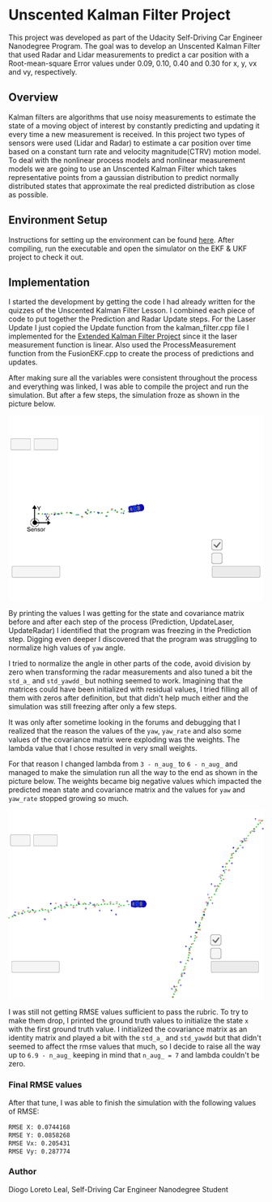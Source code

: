 # Unscented Kalman Filter Project

This project was developed as part of the Udacity Self-Driving Car Engineer Nanodegree Program. The goal was to develop an Unscented Kalman Filter that used Radar and Lidar measurements to predict a car position with a Root-mean-square Error values under 0.09, 0.10, 0.40 and 0.30 for x, y, vx and vy, respectively.

## Overview

Kalman filters are algorithms that use noisy measurements to estimate the state of a moving object of interest by constantly predicting and updating it every time a new measurement is received. In this project two types of sensors were used (Lidar and Radar) to estimate a car position over time based on a constant turn rate and velocity magnitude(CTRV) motion model. To deal with the nonlinear process models and nonlinear measurement models we are going to use an Unscented Kalman Filter which takes representative points from a gaussian distribution to predict normally distributed states that approximate the real predicted distribution as close as possible.

## Environment Setup

Instructions for setting up the environment can be found [here](setup.md). After compiling, run the executable and open the simulator on the EKF & UKF project to check it out.

## Implementation

I started the development by getting the code I had already written for the quizzes of the Unscented Kalman Filter Lesson. I combined each piece of code to put together the Prediction and Radar Update steps. For the Laser Update I just copied the Update function from the kalman_filter.cpp file I implemented for the [Extended Kalman Filter Project](https://github.com/lealldiogo/CarND-Extended-Kalman-Filter-Project/) since it the laser measurement function is linear. Also used the ProcessMeasurement function from the FusionEKF.cpp to create the process of predictions and updates.

After making sure all the variables were consistent throughout the process and everything was linked, I was able to compile the project and run the simulation. But after a few steps, the simulation froze as shown in the picture below.

![stuck](ukf_problem.png)

By printing the values I was getting for the state and covariance matrix before and after each step of the process (Prediction, UpdateLaser, UpdateRadar) I identified that the program was freezing in the Prediction step. Digging even deeper I discovered that the program was struggling to normalize high values of `yaw` angle.

I tried to normalize the angle in other parts of the code, avoid division by zero when transforming the radar measurements and also tuned a bit the `std_a_` and `std_yawdd_` but nothing seemed to work. Imagining that the matrices could have been initialized with residual values, I tried filling all of them with zeros after definition, but that didn't help much either and the simulation was still freezing after only a few steps.

It was only after sometime looking in the forums and debugging that I realized that the reason the values of the `yaw`, `yaw_rate` and also some values of the covariance matrix were exploding was the weights. The lambda value that I chose resulted in very small weights.

For that reason I changed lambda from `3 - n_aug_` to `6 - n_aug_` and managed to make the simulation run all the way to the end as shown in the picture below. The weights became big negative values which impacted the predicted mean state and covariance matrix and the values for `yaw` and `yaw_rate` stopped growing so much.

![solved](not_stuck_anymore.png)

I was still not getting RMSE values sufficient to pass the rubric. To try to make them drop, I printed the ground truth values to initialize the state `x` with the first ground truth value. I initialized the covariance matrix as an identity matrix and played a bit with the `std_a_` and `std_yawdd` but that didn't seemed to affect the rmse values that much, so I decide to raise all the way up to `6.9 - n_aug_` keeping in mind that `n_aug_ = 7` and lambda couldn't be zero.

### Final RMSE values

After that tune, I was able to finish the simulation with the following values of RMSE:

```
RMSE X: 0.0744168
RMSE Y: 0.0858268
RMSE Vx: 0.205431
RMSE Vy: 0.287774
```

### Author

Diogo Loreto Leal, Self-Driving Car Engineer Nanodegree Student
